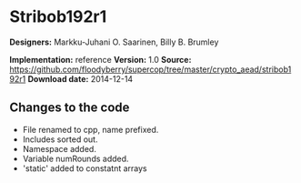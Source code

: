 # Stribob192r1

**Designers:** Markku-Juhani O. Saarinen, Billy B. Brumley

**Implementation:** reference
**Version:** 1.0
**Source:** https://github.com/floodyberry/supercop/tree/master/crypto_aead/stribob192r1
**Download date:** 2014-12-14

## Changes to the code

* File renamed to cpp, name prefixed.
* Includes sorted out.
* Namespace added.
* Variable numRounds added.
* 'static' added to constatnt arrays
